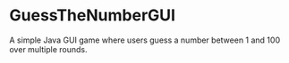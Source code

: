 # GuessTheNumberGUI
A simple Java GUI game where users guess a number between 1 and 100 over multiple rounds.
